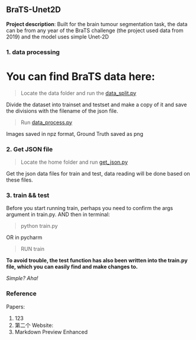 ## BraTS-Unet2D
**Project description**: Built for the brain tumour segmentation task, the data can be from any year of the BraTS challenge (the project used data from 2019) and the model uses simple Unet-2D
### 1. data processing
# You can find BraTS data here:

> Locate the data folder and run the [data_split.py](data/data_split.py)

Divide the dataset into trainset and testset and make a copy of it and save the divisions with the filename of the json file.
> Run [data_process.py](data/data_process.py)

Images saved in npz format, Ground Truth saved as png

### 2. Get JSON file
> Locate the home folder and run [get_json.py](get_json.py)

Get the json data files for train and test, data reading will be done based on these files.
### 3. train && test
Before you start running train, perhaps you need to confirm the args argument in train.py.
AND then in terminal: 
> python train.py

OR in pycharm
> RUN train

**To avoid trouble, the test function has also been written into the train.py file, which you can easily find and make changes to.**

*Simple? Aha!*
### Reference
Papers:
1. 123
2. 第二个
Website:
1. Markdown Preview Enhanced
